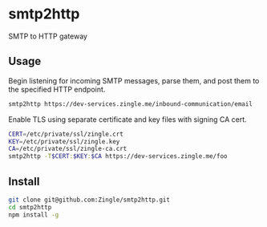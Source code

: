 # smtp2http
SMTP to HTTP gateway

Usage
-----
Begin listening for incoming SMTP messages, parse them, and post them to the
specified HTTP endpoint.
```sh
smtp2http https://dev-services.zingle.me/inbound-communication/email
```

Enable TLS using separate certificate and key files with signing CA cert.
```sh
CERT=/etc/private/ssl/zingle.crt
KEY=/etc/private/ssl/zingle.key
CA=/etc/private/ssl/zingle-ca.crt
smtp2http -T$CERT:$KEY:$CA https://dev-services.zingle.me/foo
```

Install
-------
```sh
git clone git@github.com:Zingle/smtp2http.git
cd smtp2http
npm install -g
```
